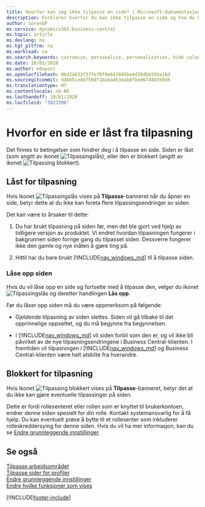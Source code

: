 ```yaml
---
title: Hvorfor kan jeg ikke tilpasse en side? | Microsoft-dokumentasjon
description: Forklarer hvorfor du kan ikke tilpasse en side og hva du kan gjøre for å låse den opp slik at du kan tilpasse den.
author: SorenGP
ms.service: dynamics365-business-central
ms.topic: article
ms.devlang: na
ms.tgt_pltfrm: na
ms.workload: na
ms.search.keywords: customize, personalize, personalization, hide columns, remove fields, move fields
ms.date: 10/01/2020
ms.author: edupont
ms.openlocfilehash: 0bd24833f37fe70f8e642685be4d28dbb593a16d
ms.sourcegitcommit: ddbb5cede750df1baba4b3eab8fbed6744b5b9d6
ms.translationtype: HT
ms.contentlocale: nb-NO
ms.lasthandoff: 10/01/2020
ms.locfileid: "3923398"
---
```

# <a name="why-a-page-is-locked-from-personalization"></a>Hvorfor en side er låst fra tilpasning

Det finnes to betingelser som hindrer deg i å tilpasse en side. Siden er låst (som angitt av ikonet ![Tilpassingslås](media/personalization-lock-icon.png "Tilpass lås")), eller den er blokkert (angitt av ikonet ![Tilpassing blokkert](media/personalization-blocked-icon.png "Tilpassing blokkert")).

## <a name="locked-from-personalizing"></a>Låst for tilpasning

Hvis ikonet ![Tilpassingslås](media/personalization-lock-icon.png "Tilpass lås") vises på **Tilpasse**-banneret når du åpner en side, betyr dette at du ikke kan foreta flere tilpassingsendringer av siden.

<!-- This is because we changed the way personalization works behind the scenes since the last time that you personalized the page. Unfortunately, the old way and new of doing things do not work together.

The page currently includes the last personalization changes that you made. If you want to continue personalizing the page, then you can choose the lock icon and then **Unlock**. Just be aware that if you choose to unlock the page, the current personalization of the page will be cleared, and you will have to start from scratch.
-->

Det kan være to årsaker til dette:

1. Du har brukt tilpasning på siden før, men det ble gjort ved hjelp av tidligere versjon av produktet. Vi endret hvordan tilpasningen fungerer i bakgrunnen siden forrige gang du tilpasset siden. Dessverre fungerer ikke den gamle og nye måten å gjøre ting på.

2. Hittil har du bare brukt [!INCLUDE[nav_windows_md](includes/nav_windows_md.md)] til å tilpasse siden.

### <a name="unlocking-the-page"></a>Låse opp siden

Hvis du vil låse opp en side og fortsette med å tilpasse den, velger du ikonet ![Tilpassingslås](media/personalization-lock-icon.png "Tilpass lås") og deretter handlingen **Lås opp**.  

Før du låser opp siden må du være oppmerksom på følgende:

- Gjeldende tilpasning av siden slettes. Siden vil gå tilbake til det opprinnelige oppsettet, og du må begynne fra begynnelsen.

- I [!INCLUDE[nav_windows_md](includes/nav_windows_md.md)] vil siden forbli som den er, og vil ikke bli påvirket av de nye tilpasningsendringene i Business Central-klienten. I fremtiden vil tilpasningen i [!INCLUDE[nav_windows_md](includes/nav_windows_md.md)] og Business Central-klienten være helt atskilte fra hverandre.

## <a name="blocked-from-personalizing"></a>Blokkert for tilpasning

Hvis ikonet ![Tilpassing blokkert](media/personalization-blocked-icon.png "Tilpassing blokkert") vises på **Tilpasse**-banneret, betyr det at du ikke kan gjøre eventuelle tilpassinger på siden.

<!-- Only text is translated, so removing this image for non-English UX reasons.  ![Personalize blocked](media/personalization-blocked.png "Personalize lock") -->

Dette er fordi rollesenteret eller rollen som er knyttet til brukerkontoen, endrer denne siden spesielt for din rolle. Kontakt systemansvarlig for å få hjelp. Du kan eventuelt prøve å bytte til et rollesenter som inkluderer rolleskreddersying for denne siden. Hvis du vil ha mer informasjon, kan du se [Endre grunnleggende innstillinger](ui-change-basic-settings.md).

## <a name="see-also"></a>Se også
[Tilpasse arbeidsområdet](ui-personalization-user.md)  
[Tilpasse sider for profiler](ui-personalization-manage.md)  
[Endre grunnleggende innstillinger](ui-change-basic-settings.md)  
[Endre hvilke funksjoner som vises](ui-experiences.md)  


[!INCLUDE[footer-include](includes/footer-banner.md)]
